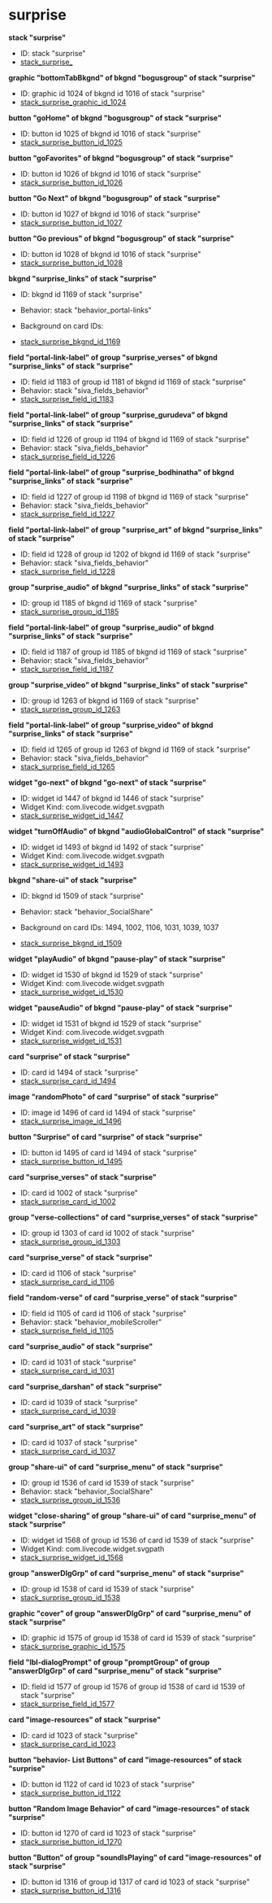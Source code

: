 # surprise
**stack "surprise"**
* ID: stack "surprise"
* [stack_surprise_](./../../ScriptTracker/modules/surprise_Scripts/stack_surprise_.livecodescript)

**graphic "bottomTabBkgnd" of bkgnd "bogusgroup" of stack "surprise"**
* ID: graphic id 1024 of bkgnd id 1016 of stack "surprise"
* [stack_surprise_graphic_id_1024](./../../ScriptTracker/modules/surprise_Scripts/stack_surprise_graphic_id_1024.livecodescript)

**button "goHome" of bkgnd "bogusgroup" of stack "surprise"**
* ID: button id 1025 of bkgnd id 1016 of stack "surprise"
* [stack_surprise_button_id_1025](./../../ScriptTracker/modules/surprise_Scripts/stack_surprise_button_id_1025.livecodescript)

**button "goFavorites" of bkgnd "bogusgroup" of stack "surprise"**
* ID: button id 1026 of bkgnd id 1016 of stack "surprise"
* [stack_surprise_button_id_1026](./../../ScriptTracker/modules/surprise_Scripts/stack_surprise_button_id_1026.livecodescript)

**button "Go Next" of bkgnd "bogusgroup" of stack "surprise"**
* ID: button id 1027 of bkgnd id 1016 of stack "surprise"
* [stack_surprise_button_id_1027](./../../ScriptTracker/modules/surprise_Scripts/stack_surprise_button_id_1027.livecodescript)

**button "Go previous" of bkgnd "bogusgroup" of stack "surprise"**
* ID: button id 1028 of bkgnd id 1016 of stack "surprise"
* [stack_surprise_button_id_1028](./../../ScriptTracker/modules/surprise_Scripts/stack_surprise_button_id_1028.livecodescript)

**bkgnd "surprise_links" of stack "surprise"**
* ID: bkgnd id 1169 of stack "surprise"
* Behavior: stack "behavior_portal-links"

* Background on card IDs: 
* [stack_surprise_bkgnd_id_1169](./../../ScriptTracker/modules/surprise_Scripts/stack_surprise_bkgnd_id_1169.livecodescript)

**field "portal-link-label" of group "surprise_verses" of bkgnd "surprise_links" of stack "surprise"**
* ID: field id 1183 of group id 1181 of bkgnd id 1169 of stack "surprise"
* Behavior: stack "siva_fields_behavior"
* [stack_surprise_field_id_1183](./../../ScriptTracker/modules/surprise_Scripts/stack_surprise_field_id_1183.livecodescript)

**field "portal-link-label" of group "surprise_gurudeva" of bkgnd "surprise_links" of stack "surprise"**
* ID: field id 1226 of group id 1194 of bkgnd id 1169 of stack "surprise"
* Behavior: stack "siva_fields_behavior"
* [stack_surprise_field_id_1226](./../../ScriptTracker/modules/surprise_Scripts/stack_surprise_field_id_1226.livecodescript)

**field "portal-link-label" of group "surprise_bodhinatha" of bkgnd "surprise_links" of stack "surprise"**
* ID: field id 1227 of group id 1198 of bkgnd id 1169 of stack "surprise"
* Behavior: stack "siva_fields_behavior"
* [stack_surprise_field_id_1227](./../../ScriptTracker/modules/surprise_Scripts/stack_surprise_field_id_1227.livecodescript)

**field "portal-link-label" of group "surprise_art" of bkgnd "surprise_links" of stack "surprise"**
* ID: field id 1228 of group id 1202 of bkgnd id 1169 of stack "surprise"
* Behavior: stack "siva_fields_behavior"
* [stack_surprise_field_id_1228](./../../ScriptTracker/modules/surprise_Scripts/stack_surprise_field_id_1228.livecodescript)

**group "surprise_audio" of bkgnd "surprise_links" of stack "surprise"**
* ID: group id 1185 of bkgnd id 1169 of stack "surprise"
* [stack_surprise_group_id_1185](./../../ScriptTracker/modules/surprise_Scripts/stack_surprise_group_id_1185.livecodescript)

**field "portal-link-label" of group "surprise_audio" of bkgnd "surprise_links" of stack "surprise"**
* ID: field id 1187 of group id 1185 of bkgnd id 1169 of stack "surprise"
* Behavior: stack "siva_fields_behavior"
* [stack_surprise_field_id_1187](./../../ScriptTracker/modules/surprise_Scripts/stack_surprise_field_id_1187.livecodescript)

**group "surprise_video" of bkgnd "surprise_links" of stack "surprise"**
* ID: group id 1263 of bkgnd id 1169 of stack "surprise"
* [stack_surprise_group_id_1263](./../../ScriptTracker/modules/surprise_Scripts/stack_surprise_group_id_1263.livecodescript)

**field "portal-link-label" of group "surprise_video" of bkgnd "surprise_links" of stack "surprise"**
* ID: field id 1265 of group id 1263 of bkgnd id 1169 of stack "surprise"
* Behavior: stack "siva_fields_behavior"
* [stack_surprise_field_id_1265](./../../ScriptTracker/modules/surprise_Scripts/stack_surprise_field_id_1265.livecodescript)

**widget "go-next" of bkgnd "go-next" of stack "surprise"**
* ID: widget id 1447 of bkgnd id 1446 of stack "surprise"
* Widget Kind: com.livecode.widget.svgpath
* [stack_surprise_widget_id_1447](./../../ScriptTracker/modules/surprise_Scripts/stack_surprise_widget_id_1447.livecodescript)

**widget "turnOffAudio" of bkgnd "audioGlobalControl" of stack "surprise"**
* ID: widget id 1493 of bkgnd id 1492 of stack "surprise"
* Widget Kind: com.livecode.widget.svgpath
* [stack_surprise_widget_id_1493](./../../ScriptTracker/modules/surprise_Scripts/stack_surprise_widget_id_1493.livecodescript)

**bkgnd "share-ui" of stack "surprise"**
* ID: bkgnd id 1509 of stack "surprise"
* Behavior: stack "behavior_SocialShare"

* Background on card IDs: 1494, 1002, 1106, 1031, 1039, 1037
* [stack_surprise_bkgnd_id_1509](./../../ScriptTracker/modules/surprise_Scripts/stack_surprise_bkgnd_id_1509.livecodescript)

**widget "playAudio" of bkgnd "pause-play" of stack "surprise"**
* ID: widget id 1530 of bkgnd id 1529 of stack "surprise"
* Widget Kind: com.livecode.widget.svgpath
* [stack_surprise_widget_id_1530](./../../ScriptTracker/modules/surprise_Scripts/stack_surprise_widget_id_1530.livecodescript)

**widget "pauseAudio" of bkgnd "pause-play" of stack "surprise"**
* ID: widget id 1531 of bkgnd id 1529 of stack "surprise"
* Widget Kind: com.livecode.widget.svgpath
* [stack_surprise_widget_id_1531](./../../ScriptTracker/modules/surprise_Scripts/stack_surprise_widget_id_1531.livecodescript)

**card "surprise" of stack "surprise"**
* ID: card id 1494 of stack "surprise"
* [stack_surprise_card_id_1494](./../../ScriptTracker/modules/surprise_Scripts/stack_surprise_card_id_1494.livecodescript)

**image "randomPhoto" of card "surprise" of stack "surprise"**
* ID: image id 1496 of card id 1494 of stack "surprise"
* [stack_surprise_image_id_1496](./../../ScriptTracker/modules/surprise_Scripts/stack_surprise_image_id_1496.livecodescript)

**button "Surprise" of card "surprise" of stack "surprise"**
* ID: button id 1495 of card id 1494 of stack "surprise"
* [stack_surprise_button_id_1495](./../../ScriptTracker/modules/surprise_Scripts/stack_surprise_button_id_1495.livecodescript)

**card "surprise_verses" of stack "surprise"**
* ID: card id 1002 of stack "surprise"
* [stack_surprise_card_id_1002](./../../ScriptTracker/modules/surprise_Scripts/stack_surprise_card_id_1002.livecodescript)

**group "verse-collections" of card "surprise_verses" of stack "surprise"**
* ID: group id 1303 of card id 1002 of stack "surprise"
* [stack_surprise_group_id_1303](./../../ScriptTracker/modules/surprise_Scripts/stack_surprise_group_id_1303.livecodescript)

**card "surprise_verse" of stack "surprise"**
* ID: card id 1106 of stack "surprise"
* [stack_surprise_card_id_1106](./../../ScriptTracker/modules/surprise_Scripts/stack_surprise_card_id_1106.livecodescript)

**field "random-verse" of card "surprise_verse" of stack "surprise"**
* ID: field id 1105 of card id 1106 of stack "surprise"
* Behavior: stack "behavior_mobileScroller"
* [stack_surprise_field_id_1105](./../../ScriptTracker/modules/surprise_Scripts/stack_surprise_field_id_1105.livecodescript)

**card "surprise_audio" of stack "surprise"**
* ID: card id 1031 of stack "surprise"
* [stack_surprise_card_id_1031](./../../ScriptTracker/modules/surprise_Scripts/stack_surprise_card_id_1031.livecodescript)

**card "surprise_darshan" of stack "surprise"**
* ID: card id 1039 of stack "surprise"
* [stack_surprise_card_id_1039](./../../ScriptTracker/modules/surprise_Scripts/stack_surprise_card_id_1039.livecodescript)

**card "surprise_art" of stack "surprise"**
* ID: card id 1037 of stack "surprise"
* [stack_surprise_card_id_1037](./../../ScriptTracker/modules/surprise_Scripts/stack_surprise_card_id_1037.livecodescript)

**group "share-ui" of card "surprise_menu" of stack "surprise"**
* ID: group id 1536 of card id 1539 of stack "surprise"
* Behavior: stack "behavior_SocialShare"
* [stack_surprise_group_id_1536](./../../ScriptTracker/modules/surprise_Scripts/stack_surprise_group_id_1536.livecodescript)

**widget "close-sharing" of group "share-ui" of card "surprise_menu" of stack "surprise"**
* ID: widget id 1568 of group id 1536 of card id 1539 of stack "surprise"
* Widget Kind: com.livecode.widget.svgpath
* [stack_surprise_widget_id_1568](./../../ScriptTracker/modules/surprise_Scripts/stack_surprise_widget_id_1568.livecodescript)

**group "answerDlgGrp" of card "surprise_menu" of stack "surprise"**
* ID: group id 1538 of card id 1539 of stack "surprise"
* [stack_surprise_group_id_1538](./../../ScriptTracker/modules/surprise_Scripts/stack_surprise_group_id_1538.livecodescript)

**graphic "cover" of group "answerDlgGrp" of card "surprise_menu" of stack "surprise"**
* ID: graphic id 1575 of group id 1538 of card id 1539 of stack "surprise"
* [stack_surprise_graphic_id_1575](./../../ScriptTracker/modules/surprise_Scripts/stack_surprise_graphic_id_1575.livecodescript)

**field "lbl-dialogPrompt" of group "promptGroup" of group "answerDlgGrp" of card "surprise_menu" of stack "surprise"**
* ID: field id 1577 of group id 1576 of group id 1538 of card id 1539 of stack "surprise"
* [stack_surprise_field_id_1577](./../../ScriptTracker/modules/surprise_Scripts/stack_surprise_field_id_1577.livecodescript)

**card "image-resources" of stack "surprise"**
* ID: card id 1023 of stack "surprise"
* [stack_surprise_card_id_1023](./../../ScriptTracker/modules/surprise_Scripts/stack_surprise_card_id_1023.livecodescript)

**button "behavior- List Buttons" of card "image-resources" of stack "surprise"**
* ID: button id 1122 of card id 1023 of stack "surprise"
* [stack_surprise_button_id_1122](./../../ScriptTracker/modules/surprise_Scripts/stack_surprise_button_id_1122.livecodescript)

**button "Random Image Behavior" of card "image-resources" of stack "surprise"**
* ID: button id 1270 of card id 1023 of stack "surprise"
* [stack_surprise_button_id_1270](./../../ScriptTracker/modules/surprise_Scripts/stack_surprise_button_id_1270.livecodescript)

**button "Button" of group "soundIsPlaying" of card "image-resources" of stack "surprise"**
* ID: button id 1316 of group id 1317 of card id 1023 of stack "surprise"
* [stack_surprise_button_id_1316](./../../ScriptTracker/modules/surprise_Scripts/stack_surprise_button_id_1316.livecodescript)

